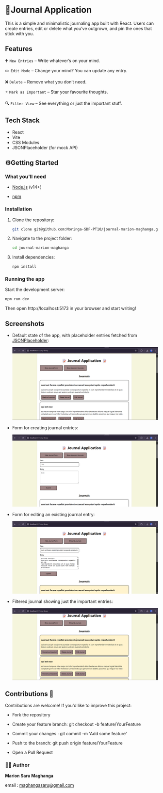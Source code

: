 
# 📜Journal Application

This is a simple and minimalistic journaling app built with React. Users can create entries, edit or delete what you’ve outgrown, and pin the ones that stick with you. 

## Features

➕ `New Entries` – Write whatever’s on your mind.

✏️ `Edit Mode` – Change your mind? You can update any entry.

❌ `Delete` – Remove what you don’t need.

⭐ `Mark as Important` – Star your favourite thoughts.

🔍 `Filter View` – See everything or just the important stuff.

## Tech Stack

- React
- Vite
- CSS Modules
- JSONPlaceholder (for mock API)

## ⚙️Getting Started

### What you'll need

- [Node.js](https://nodejs.org) (v14+)

- [npm](https://www.npmjs.com)

### Installation

1. Clone the repository:

   ```bash
   git clone git@github.com:Moringa-SDF-PT10/journal-marion-maghanga.git
   ```

2. Navigate to the project folder:

   ```bash
   cd journal-marion-maghanga
   ```

3. Install dependencies:
   ```bash
   npm install
   ```

### Running the app

Start the development server:

```bash
npm run dev
```

Then open http://localhost:5173 in your browser and start writing!

## **Screenshots**

- Default state of the app, with placeholder entries fetched from [JSONPlaceholder](https://jsonplaceholder.typicode.com/posts?_limit=9):

  ![image1](src/assets/images/image1.png)

- Form for creating journal entries:

  ![image2](src/assets/images/image2.png)


- Form for editing an existing journal entry:

  ![image4](src/assets/images/image4.png)

- Filtered journal showing just the important entries:

  ![image3](src/assets/images/image3.png)


## Contributions 🤝
Contributions are welcome! If you'd like to improve this project:

- Fork the repository

- Create your feature branch: git checkout -b feature/YourFeature

- Commit your changes : git commit -m 'Add some feature'

- Push to the branch: git push origin feature/YourFeature

- Open a Pull Request


### 👩‍💻 Author
**Marion Saru Maghanga**

email : maghangasaru@gmail.com